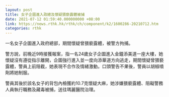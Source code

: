 ```yaml
---
layout: post
title: 女子企圖進入政總及懷疑猥褻露體被捕
date: 2021-07-12 01:59:40.000000000 +08:00
link: https://news.rthk.hk/rthk/ch/component/k2/1600286-20210712.htm
categories: rthk
---
```


一名女子企圖進入政府總部，期間懷疑曾猥褻露體，被警方拘捕。

警方說，前晚近9時接獲報案，指一名24歲女子企圖進入金鐘添美道一座大樓，她懷疑沒有遵從指示離開，企圖強行進入並一度向添華道方向逃走，期間懷疑曾猥褻露體，警員上前阻截，她表現不合作及情緒激動。口頭警告不果後，警員以胡椒噴劑將她制服。

警員其後於該名女子的背包內檢獲約10.7克懷疑大麻，她涉嫌猥褻露體、阻礙警務人員執行職務及藏毒被捕，送往瑪麗醫院治理。
